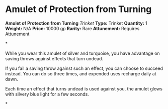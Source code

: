 # Amulet of Protection from Turning

**Amulet of Protection from Turning**
_Trinket_
**Type:** Trinket
**Quantity:** 1
**Weight:** N/A
**Price:** 10000 gp
**Rarity:** Rare
**Attunement:** Requires Attunement

*<p>While you wear this amulet of silver and turquoise, you have advantage on saving throws against effects that turn undead.

If you fail a saving throw against such an effect, you can choose to succeed instead. You can do so three times, and expended uses recharge daily at dawn.

Each time an effect that turns undead is used against you, the amulet glows with silvery blue light for a few seconds.</p>*